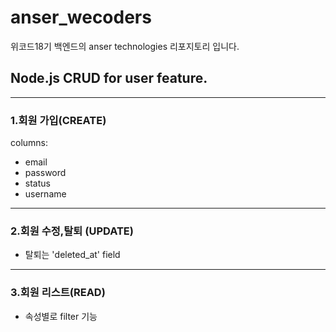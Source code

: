 # anser_wecoders
위코드18기 백엔드의 anser technologies 리포지토리 입니다.

## Node.js CRUD for user feature.
___
### 1.회원 가입(CREATE)

columns: 
- email
- password
- status
- username

___
### 2.회원 수정,탈퇴 (UPDATE)

- 탈퇴는 'deleted_at' field
___
### 3.회원 리스트(READ)

- 속성별로 filter 기능  
